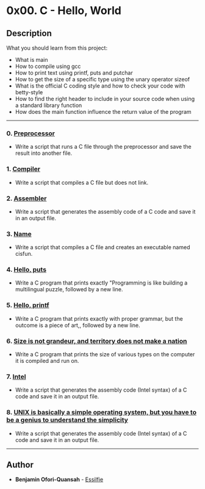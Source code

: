 # 0x00. C - Hello, World

## Description

What you should learn from this project:

-   What is main
-   How to compile using gcc
-   How to print text using printf, puts and putchar
-   How to get the size of a specific type using the unary operator sizeof
-   What is the official C coding style and how to check your code with betty-style
-   How to find the right header to include in your source code when using a standard library function
-   How does the main function influence the return value of the program

---

### 0. [Preprocessor](./0-preprocessor)

-   Write a script that runs a C file through the preprocessor and save the result into another file.

### 1. [Compiler](./1-compiler)

-   Write a script that compiles a C file but does not link.

### 2. [Assembler](./2-assembler)

-   Write a script that generates the assembly code of a C code and save it in an output file.

### 3. [Name](./3-name)

-   Write a script that compiles a C file and creates an executable named cisfun.

### 4. [Hello, puts](./4-puts.c)

-   Write a C program that prints exactly "Programming is like building a multilingual puzzle, followed by a new line.

### 5. [Hello, printf](./5-printf.c)

-   Write a C program that prints exactly with proper grammar, but the outcome is a piece of art,, followed by a new line.

### 6. [Size is not grandeur, and territory does not make a nation](./6-size.c)

-   Write a C program that prints the size of various types on the computer it is compiled and run on.

### 7. [Intel](./100-intel)

-   Write a script that generates the assembly code (Intel syntax) of a C code and save it in an output file.

### 8. [UNIX is basically a simple operating system, but you have to be a genius to understand the simplicity](./101-quote.c)

-   Write a script that generates the assembly code (Intel syntax) of a C code and save it in an output file.

---

## Author

-   **Benjamin Ofori-Quansah** - [Essilfie](https://github.com/essilfiequansah)
